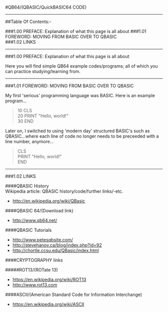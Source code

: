 #QB64/(QBASIC/QuickBASIC64 CODE)    

-----

##Table Of Contents:-

###1.00 PREFACE: Explanation of what this page is all about
###1.01 FOREWORD: MOVING FROM BASIC OVER TO QBASIC      
###1.02 LINKS      

-----

###1.00 PREFACE: Explanation of what this page is all about

Here you will find simple QB64 example codes/programs; all of which you can practice studying/learning from.  

-----

###1.01 FOREWORD: MOVING FROM BASIC OVER TO QBASIC    

My first 'serious' programming language was BASIC. Here is an example program...

>10 CLS  
>20 PRINT "Hello, world!"  
>30 END

Later on, I switched to using 'modern day' structured BASIC's such as QBASIC...where each line of code no longer needs to be preceeded with a line number, anymore...

>CLS  
>PRINT "Hello, world!"  
>END

-----

###1.02 LINKS    

####QBASIC History  
Wikipedia article: QBASIC history/code/further links/-etc.  
* http://en.wikipedia.org/wiki/QBasic

####QBASIC 64/(Download link)    
* http://www.qb64.net/  

####QBASIC Tutorials      
* http://www.petesqbsite.com/  
* http://stevehanov.ca/blog/index.php?id=92  
* http://chortle.ccsu.edu/QBasic/index.html  

####CRYPTOGRAPHY links    

#####ROT13/(ROTate 13)
* https://en.wikipedia.org/wiki/ROT13  
* http://www.rot13.com  

####ASCII/(American Standard Code for Information Interchange)
* https://en.wikipedia.org/wiki/ASCII  

